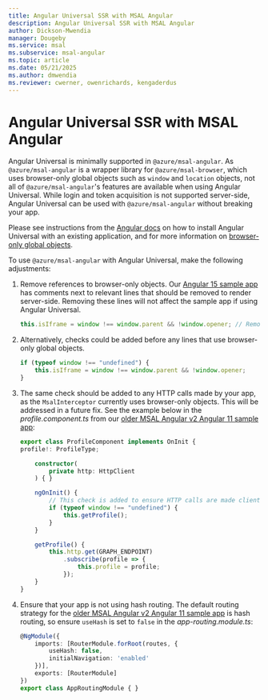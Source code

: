 ```yaml
---
title: Angular Universal SSR with MSAL Angular
description: Angular Universal SSR with MSAL Angular
author: Dickson-Mwendia
manager: Dougeby
ms.service: msal
ms.subservice: msal-angular
ms.topic: article
ms.date: 05/21/2025
ms.author: dmwendia
ms.reviewer: cwerner, owenrichards, kengaderdus
---
```

# Angular Universal SSR with MSAL Angular

Angular Universal is minimally supported in `@azure/msal-angular`. As `@azure/msal-angular` is a wrapper library for `@azure/msal-browser`, which uses browser-only global objects such as `window` and `location` objects, not all of `@azure/msal-angular`'s features are available when using Angular Universal. While login and token acquisition is not supported server-side, Angular Universal can be used with `@azure/msal-angular` without breaking your app.

Please see instructions from the [Angular docs](https://angular.io/guide/universal) on how to install Angular Universal with an existing application, and for more information on [browser-only global objects](https://angular.io/guide/universal#working-around-the-browser-apis).

To use `@azure/msal-angular` with Angular Universal, make the following adjustments:

1. Remove references to browser-only objects. Our [Angular 15 sample app](https://github.com/AzureAD/microsoft-authentication-library-for-js/tree/dev/samples/msal-angular-v3-samples/angular15-sample-app) has comments next to relevant lines that should be removed to render server-side. Removing these lines will not affect the sample app if using Angular Universal.

    ```ts 
    this.isIframe = window !== window.parent && !window.opener; // Remove this line to use Angular Universal
    ```

1. Alternatively, checks could be added before any lines that use browser-only global objects. 

    ```ts
    if (typeof window !== "undefined") {
        this.isIframe = window !== window.parent && !window.opener;
    }
    ```

1. The same check should be added to any HTTP calls made by your app, as the `MsalInterceptor` currently uses browser-only objects. This will be addressed in a future fix. See the example below in the *profile.component.ts* from our [older MSAL Angular v2 Angular 11 sample app](https://github.com/AzureAD/microsoft-authentication-library-for-js/tree/msal-lts/samples/msal-angular-v2-samples/angular11-sample-app):

    ```ts
    export class ProfileComponent implements OnInit {
    profile!: ProfileType;

        constructor(
            private http: HttpClient
        ) { }

        ngOnInit() {
            // This check is added to ensure HTTP calls are made client-side
            if (typeof window !== "undefined") {
                this.getProfile();
            }
        }

        getProfile() {
            this.http.get(GRAPH_ENDPOINT)
                .subscribe(profile => {
                    this.profile = profile;
                });
        }
    }
    ```

1. Ensure that your app is not using hash routing. The default routing strategy for the [older MSAL Angular v2 Angular 11 sample app](https://github.com/AzureAD/microsoft-authentication-library-for-js/tree/msal-lts/samples/msal-angular-v2-samples/angular11-sample-app) is hash routing, so ensure `useHash` is set to `false` in the *app-routing.module.ts*:

    ```ts
    @NgModule({
        imports: [RouterModule.forRoot(routes, {
            useHash: false,
            initialNavigation: 'enabled'
        })],
        exports: [RouterModule]
    })
    export class AppRoutingModule { }
    ```
